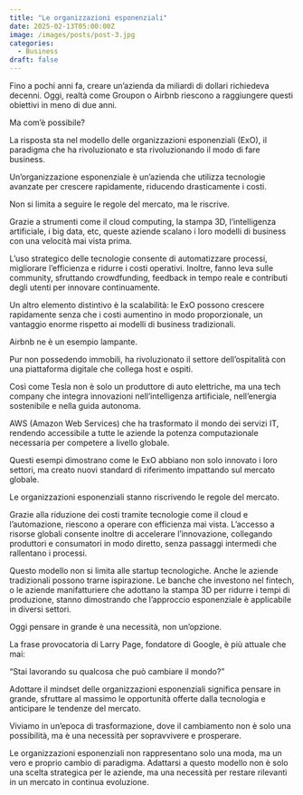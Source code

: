 ```yaml
---
title: "Le organizzazioni esponenziali"
date: 2025-02-13T05:00:00Z
image: /images/posts/post-3.jpg
categories: 
  - Business
draft: false
---
```


Fino a pochi anni fa, creare un’azienda da miliardi di dollari richiedeva decenni. Oggi, realtà come Groupon o Airbnb riescono a raggiungere questi obiettivi in meno di due anni.

Ma com’è possibile?

La risposta sta nel modello delle organizzazioni esponenziali (ExO), il paradigma che ha rivoluzionato e sta rivoluzionando il modo di fare business.

Un’organizzazione esponenziale è un’azienda che utilizza tecnologie avanzate per crescere rapidamente, riducendo drasticamente i costi.

Non si limita a seguire le regole del mercato, ma le riscrive.

Grazie a strumenti come il cloud computing, la stampa 3D, l’intelligenza artificiale, i big data, etc, queste aziende scalano i loro modelli di business con una velocità mai vista prima.

L’uso strategico delle tecnologie consente di automatizzare processi, migliorare l’efficienza e ridurre i costi operativi. Inoltre, fanno leva sulle community, sfruttando crowdfunding, feedback in tempo reale e contributi degli utenti per innovare continuamente.

Un altro elemento distintivo è la scalabilità: le ExO possono crescere rapidamente senza che i costi aumentino in modo proporzionale, un vantaggio enorme rispetto ai modelli di business tradizionali.

Airbnb ne è un esempio lampante.

Pur non possedendo immobili, ha rivoluzionato il settore dell’ospitalità con una piattaforma digitale che collega host e ospiti.

Così come Tesla non è solo un produttore di auto elettriche, ma una tech company che integra innovazioni nell’intelligenza artificiale, nell’energia sostenibile e nella guida autonoma.

AWS (Amazon Web Services) che ha trasformato il mondo dei servizi IT, rendendo accessibile a tutte le aziende la potenza computazionale necessaria per competere a livello globale.

Questi esempi dimostrano come le ExO abbiano non solo innovato i loro settori, ma creato nuovi standard di riferimento impattando sul mercato globale.

Le organizzazioni esponenziali stanno riscrivendo le regole del mercato.

Grazie alla riduzione dei costi tramite tecnologie come il cloud e l’automazione, riescono a operare con efficienza mai vista. L’accesso a risorse globali consente inoltre di accelerare l’innovazione, collegando produttori e consumatori in modo diretto, senza passaggi intermedi che rallentano i processi.

Questo modello non si limita alle startup tecnologiche. Anche le aziende tradizionali possono trarne ispirazione. Le banche che investono nel fintech, o le aziende manifatturiere che adottano la stampa 3D per ridurre i tempi di produzione, stanno dimostrando che l’approccio esponenziale è applicabile in diversi settori.

Oggi pensare in grande è una necessità, non un’opzione.

La frase provocatoria di Larry Page, fondatore di Google, è più attuale che mai:

“Stai lavorando su qualcosa che può cambiare il mondo?”

Adottare il mindset delle organizzazioni esponenziali significa pensare in grande, sfruttare al massimo le opportunità offerte dalla tecnologia e anticipare le tendenze del mercato.

Viviamo in un’epoca di trasformazione, dove il cambiamento non è solo una possibilità, ma è una necessità per sopravvivere e prosperare.

Le organizzazioni esponenziali non rappresentano solo una moda, ma un vero e proprio cambio di paradigma. Adattarsi a questo modello non è solo una scelta strategica per le aziende, ma una necessità per restare rilevanti in un mercato in continua evoluzione.

